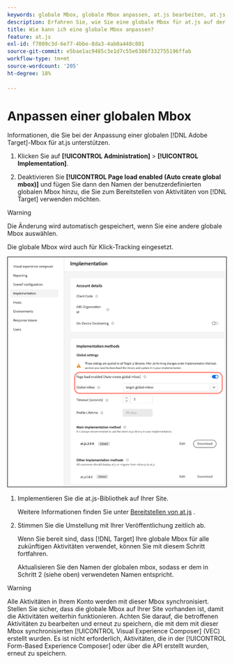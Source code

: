 ```yaml
---
keywords: globale Mbox, globale Mbox anpassen, at.js bearbeiten, at.js, at.js implementieren
description: Erfahren Sie, wie Sie eine globale Mbox für at.js auf der Seite [!UICONTROL Administration]-[!UICONTROL Implementation] in  [!DNL Adobe Target] anpassen.
title: Wie kann ich eine globale Mbox anpassen?
feature: at.js
exl-id: f7809c3d-6e77-4bbe-8da3-4ab0a448c801
source-git-commit: e5bae1ac9485c3e1d7c55e6386f332755196ffab
workflow-type: tm+mt
source-wordcount: '205'
ht-degree: 18%

---
```


# Anpassen einer globalen Mbox

Informationen, die Sie bei der Anpassung einer globalen [!DNL Adobe Target]-Mbox für at.js unterstützen.

1. Klicken Sie auf **[!UICONTROL Administration]** > **[!UICONTROL Implementation]**.

1. Deaktivieren Sie **[!UICONTROL Page load enabled (Auto create global mbox)]** und fügen Sie dann den Namen der benutzerdefinierten globalen Mbox hinzu, die Sie zum Bereitstellen von Aktivitäten von [!DNL Target] verwenden möchten.

>[!WARNING]
>
>Die Änderung wird automatisch gespeichert, wenn Sie eine andere globale Mbox auswählen.

Die globale Mbox wird auch für Klick-Tracking eingesetzt.

![custom-global-mbox](../../assets/custom-global-mbox.png)

1. Implementieren Sie die at.js-Bibliothek auf Ihrer Site.

   Weitere Informationen finden Sie unter [Bereitstellen von at.js](/help/dev/implement/client-side/atjs/how-to-deployatjs/how-to-deployatjs.md) .

1. Stimmen Sie die Umstellung mit Ihrer Veröffentlichung zeitlich ab.

   Wenn Sie bereit sind, dass [!DNL Target] Ihre globale Mbox für alle zukünftigen Aktivitäten verwendet, können Sie mit diesem Schritt fortfahren.

   Aktualisieren Sie den Namen der globalen mbox, sodass er dem in Schritt 2 (siehe oben) verwendeten Namen entspricht.


>[!WARNING]
>
>Alle Aktivitäten in Ihrem Konto werden mit dieser Mbox synchronisiert. Stellen Sie sicher, dass die globale Mbox auf Ihrer Site vorhanden ist, damit die Aktivitäten weiterhin funktionieren. Achten Sie darauf, die betroffenen Aktivitäten zu bearbeiten und erneut zu speichern, die mit dem mit dieser Mbox synchronisierten [!UICONTROL Visual Experience Composer] (VEC) erstellt wurden. Es ist nicht erforderlich, Aktivitäten, die in der [!UICONTROL Form-Based Experience Composer] oder über die API erstellt wurden, erneut zu speichern.
